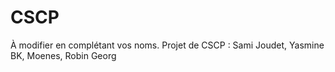 # CSCP
À modifier en complétant vos noms.
Projet de CSCP : Sami Joudet, Yasmine BK, Moenes, Robin Georg
